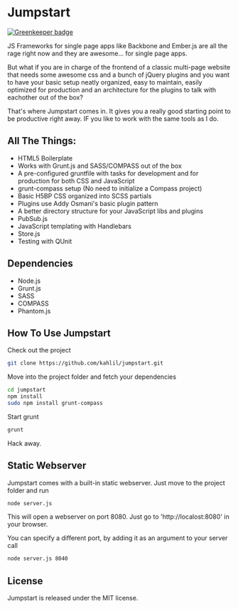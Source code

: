 # Jumpstart

[![Greenkeeper badge](https://badges.greenkeeper.io/kahlil/jumpstart.svg)](https://greenkeeper.io/)

JS Frameworks for single page apps like Backbone and Ember.js are all the rage right now and they are awesome... for single page apps.

But what if you are in charge of the frontend of a classic multi-page website that needs some awesome css and a bunch of jQuery plugins and you want to have your basic setup neatly organized, easy to maintain, easily optimized for production and an architecture for the plugins to talk with eachother out of the box?

That's where Jumpstart comes in. It gives you a really good starting point to be productive right away. IF you like to work with the same tools as I do.

## All The Things:

* HTML5 Boilerplate
* Works with Grunt.js and SASS/COMPASS out of the box
* A pre-configured gruntfile with tasks for development and for production for both CSS and JavaScript
* grunt-compass setup (No need to initialize a Compass project)
* Basic H5BP CSS organized into SCSS partials
* Plugins use Addy Osmani's basic plugin pattern
* A better directory structure for your JavaScript libs and plugins
* PubSub.js
* JavaScript templating with Handlebars
* Store.js
* Testing with QUnit

## Dependencies

* Node.js
* Grunt.js
* SASS
* COMPASS
* Phantom.js

## How To Use Jumpstart

Check out the project

```bash
git clone https://github.com/kahlil/jumpstart.git
```

Move into the project folder and fetch your dependencies

```bash
cd jumpstart
npm install
sudo npm install grunt-compass
```

Start grunt

```bash
grunt
```

Hack away.

## Static Webserver

Jumpstart comes with a built-in static webserver.
Just move to the project folder and run

```bash
node server.js
```

This will open a webserver on port 8080.
Just go to 'http://localost:8080' in your browser.

You can specify a different port, by adding it as an argument to your server call

```bash
node server.js 8040
```

## License
Jumpstart is released under the MIT license.

